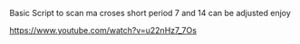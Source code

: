 Basic Script to scan ma croses short period 7 and 14 can be adjusted 
enjoy

https://www.youtube.com/watch?v=u22nHz7_7Os
